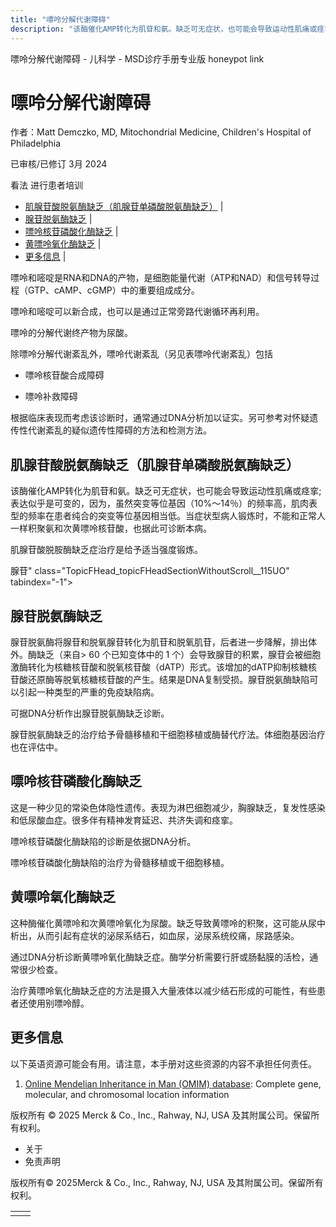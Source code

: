 ```yaml
---
title: "嘌呤分解代谢障碍"
description: "该酶催化AMP转化为肌苷和氨。缺乏可无症状，也可能会导致运动性肌痛或痉挛;表达似乎是可变的，因为，虽然突变等位基因（10%～14％）的频率高，肌肉表型的频率在患者纯合的突变等位基因相当低。当症状型病人锻炼时，不能和正常人一样积聚氨和次黄嘌呤核苷酸，也据此可诊断本病。"
---
```


﻿嘌呤分解代谢障碍 \- 儿科学 \- MSD诊疗手册专业版 honeypot link

# 嘌呤分解代谢障碍

作者：Matt Demczko, MD, Mitochondrial Medicine, Children's Hospital of Philadelphia

已审核/已修订 3月 2024

看法 进行患者培训

- [肌腺苷酸脱氨酶缺乏（肌腺苷单磷酸脱氨酶缺乏）](#肌腺苷酸脱氨酶缺乏（肌腺苷单磷酸脱氨酶缺乏）_v88762616_zh) \|
- [腺苷脱氨酶缺乏](#腺苷脱氨酶缺乏_v88762621_zh) \|
- [嘌呤核苷磷酸化酶缺乏](#嘌呤核苷磷酸化酶缺乏_v88762634_zh) \|
- [黄嘌呤氧化酶缺乏](#黄嘌呤氧化酶缺乏_v88762640_zh) \|
- [更多信息](#更多信息_v59174683_zh) \|

嘌呤和嘧啶是RNA和DNA的产物，是细胞能量代谢（ATP和NAD）和信号转导过程（GTP、cAMP、cGMP）中的重要组成成分。

嘌呤和嘧啶可以新合成，也可以是通过正常旁路代谢循环再利用。

嘌呤的分解代谢终产物为尿酸。

除嘌呤分解代谢紊乱外，嘌呤代谢紊乱（另见表嘌呤代谢紊乱）包括

- 嘌呤核苷酸合成障碍

- 嘌呤补救障碍


根据临床表现而考虑该诊断时，通常通过DNA分析加以证实。另可参考对怀疑遗传性代谢紊乱的疑似遗传性障碍的方法和检测方法。

## 肌腺苷酸脱氨酶缺乏（肌腺苷单磷酸脱氨酶缺乏）

该酶催化AMP转化为肌苷和氨。缺乏可无症状，也可能会导致运动性肌痛或痉挛;表达似乎是可变的，因为，虽然突变等位基因（10%～14％）的频率高，肌肉表型的频率在患者纯合的突变等位基因相当低。当症状型病人锻炼时，不能和正常人一样积聚氨和次黄嘌呤核苷酸，也据此可诊断本病。

肌腺苷酸脱胺酶缺乏症治疗是给予适当强度锻炼。

腺苷" class="TopicFHead\_topicFHeadSectionWithoutScroll\_\_115UO" tabindex="-1">

## 腺苷脱氨酶缺乏

腺苷脱氨酶将腺苷和脱氧腺苷转化为肌苷和脱氧肌苷，后者进一步降解，排出体外。酶缺乏（来自> 60 个已知变体中的 1 个）会导致腺苷的积累，腺苷会被细胞激酶转化为核糖核苷酸和脱氧核苷酸（dATP）形式。该增加的dATP抑制核糖核苷酸还原酶等脱氧核糖核苷酸的产生。结果是DNA复制受损。腺苷脱氨酶缺陷可以引起一种类型的严重的免疫缺陷病。

可据DNA分析作出腺苷脱氨酶缺乏诊断。

腺苷脱氨酶缺乏的治疗给予骨髓移植和干细胞移植或酶替代疗法。体细胞基因治疗也在评估中。

## 嘌呤核苷磷酸化酶缺乏

这是一种少见的常染色体隐性遗传。表现为淋巴细胞减少，胸腺缺乏，复发性感染和低尿酸血症。很多伴有精神发育延迟、共济失调和痉挛。

嘌呤核苷磷酸化酶缺陷的诊断是依据DNA分析。

嘌呤核苷磷酸化酶缺陷的治疗为骨髓移植或干细胞移植。

## 黄嘌呤氧化酶缺乏

这种酶催化黄嘌呤和次黄嘌呤氧化为尿酸。缺乏导致黄嘌呤的积聚，这可能从尿中析出，从而引起有症状的泌尿系结石，如血尿，泌尿系统绞痛，尿路感染。

通过DNA分析诊断黄嘌呤氧化酶缺乏症。酶学分析需要行肝或肠黏膜的活检，通常很少检查。

治疗黄嘌呤氧化酶缺乏症的方法是摄入大量液体以减少结石形成的可能性，有些患者还使用别嘌呤醇。

## 更多信息

以下英语资源可能会有用。请注意，本手册对这些资源的内容不承担任何责任。

1. [Online Mendelian Inheritance in Man (OMIM) database](https://www.omim.org/): Complete gene, molecular, and chromosomal location information




版权所有 © 2025
Merck & Co., Inc., Rahway, NJ, USA 及其附属公司。保留所有权利。

- 关于
- 免责声明

版权所有© 2025Merck & Co., Inc., Rahway, NJ, USA 及其附属公司。保留所有权利。

|     |     |
| --- | --- |
|  |  |